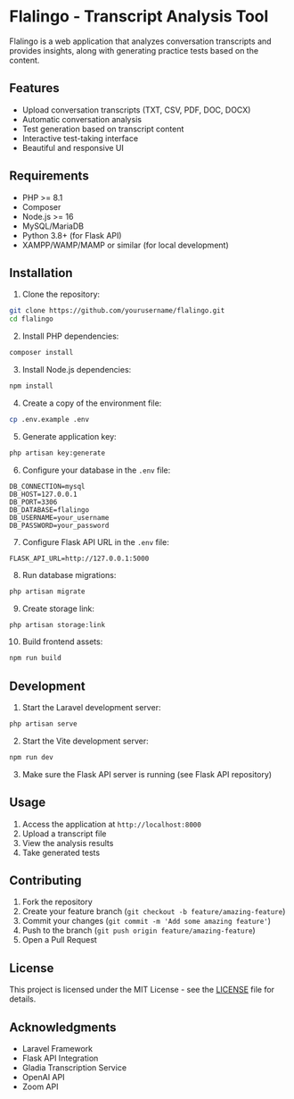 # Flalingo - Transcript Analysis Tool

Flalingo is a web application that analyzes conversation transcripts and provides insights, along with generating practice tests based on the content.

## Features

- Upload conversation transcripts (TXT, CSV, PDF, DOC, DOCX)
- Automatic conversation analysis
- Test generation based on transcript content
- Interactive test-taking interface
- Beautiful and responsive UI

## Requirements

- PHP >= 8.1
- Composer
- Node.js >= 16
- MySQL/MariaDB
- Python 3.8+ (for Flask API)
- XAMPP/WAMP/MAMP or similar (for local development)

## Installation

1. Clone the repository:
```bash
git clone https://github.com/yourusername/flalingo.git
cd flalingo
```

2. Install PHP dependencies:
```bash
composer install
```

3. Install Node.js dependencies:
```bash
npm install
```

4. Create a copy of the environment file:
```bash
cp .env.example .env
```

5. Generate application key:
```bash
php artisan key:generate
```

6. Configure your database in the `.env` file:
```env
DB_CONNECTION=mysql
DB_HOST=127.0.0.1
DB_PORT=3306
DB_DATABASE=flalingo
DB_USERNAME=your_username
DB_PASSWORD=your_password
```

7. Configure Flask API URL in the `.env` file:
```env
FLASK_API_URL=http://127.0.0.1:5000
```

8. Run database migrations:
```bash
php artisan migrate
```

9. Create storage link:
```bash
php artisan storage:link
```

10. Build frontend assets:
```bash
npm run build
```

## Development

1. Start the Laravel development server:
```bash
php artisan serve
```

2. Start the Vite development server:
```bash
npm run dev
```

3. Make sure the Flask API server is running (see Flask API repository)

## Usage

1. Access the application at `http://localhost:8000`
2. Upload a transcript file
3. View the analysis results
4. Take generated tests

## Contributing

1. Fork the repository
2. Create your feature branch (`git checkout -b feature/amazing-feature`)
3. Commit your changes (`git commit -m 'Add some amazing feature'`)
4. Push to the branch (`git push origin feature/amazing-feature`)
5. Open a Pull Request

## License

This project is licensed under the MIT License - see the [LICENSE](LICENSE) file for details.

## Acknowledgments

- Laravel Framework
- Flask API Integration
- Gladia Transcription Service
- OpenAI API
- Zoom API
